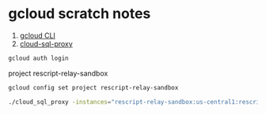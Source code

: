 # gcloud scratch notes

1. [gcloud CLI](https://cloud.google.com/sdk/gcloud/)
2. [cloud-sql-proxy](https://github.com/GoogleCloudPlatform/cloud-sql-proxy)

```sh
gcloud auth login
```

project rescript-relay-sandbox

```sh
gcloud config set project rescript-relay-sandbox
```

```sh
./cloud_sql_proxy -instances="rescript-relay-sandbox:us-central1:rescript-relay-sandbox-db"=tcp:5432
```
